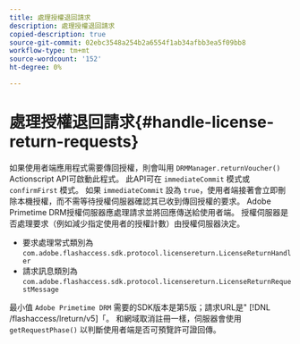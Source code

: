 ```yaml
---
title: 處理授權退回請求
description: 處理授權退回請求
copied-description: true
source-git-commit: 02ebc3548a254b2a6554f1ab34afbb3ea5f09bb8
workflow-type: tm+mt
source-wordcount: '152'
ht-degree: 0%

---
```


# 處理授權退回請求{#handle-license-return-requests}

如果使用者端應用程式需要傳回授權，則會叫用 `DRMManager.returnVoucher()` Actionscript API可啟動此程式。 此API可在 `immediateCommit` 模式或 `confirmFirst` 模式。 如果 `immediateCommit` 設為 `true`，使用者端接著會立即刪除本機授權，而不需等待授權伺服器確認其已收到傳回授權的要求。 Adobe Primetime DRM授權伺服器應處理請求並將回應傳送給使用者端。 授權伺服器是否處理要求（例如減少指定使用者的授權計數）由授權伺服器決定。

* 要求處理常式類別為 `com.adobe.flashaccess.sdk.protocol.licensereturn.LicenseReturnHandler`
* 請求訊息類別為 `com.adobe.flashaccess.sdk.protocol.licensereturn.LicenseReturnRequestMessage`

最小值 `Adobe Primetime DRM` 需要的SDK版本是第5版；請求URL是&quot; [!DNL /flashaccess/lreturn/v5]「。 和網域取消註冊一樣，伺服器會使用 `getRequestPhase()` 以判斷使用者端是否可預覽許可證回傳。

